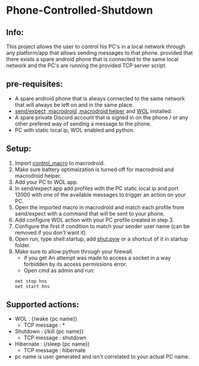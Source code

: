 # Phone-Controlled-Shutdown
## Info:
This project allows the user to control his PC's in a local network through any platform/app that allows sending messages to that phone. 
provided that there exists a spare android phone that is connected to the same local network and the PC's are running the provided TCP server script.


## pre-requisites:
- A spare android phone that is always connected to the same network that will always be left on and in the same place.
- [send/expect](https://play.google.com/store/apps/details?id=com.asif.plugin.sendexpect&hl=en&gl=US) ,[macrodroid](https://play.google.com/store/apps/details?id=com.arlosoft.macrodroid&hl=en&gl=US) ,[macrodroid helper](https://www.macrodroidforum.com/index.php?threads/macrodroid-helper-apk.1/) and [WOL](https://play.google.com/store/apps/details?id=co.uk.mrwebb.wakeonlan&hl=en&gl=US) installed.
- A spare private Discord account that is signed in on the phone / or any other prefered way of sending a message to the phone.
- PC with static local ip, WOL enabled and python.

## Setup:
1. Import [control_macro](https://github.com/MainUseless/Phone-Controlled-Shutdown/blob/main/Remote_Control.macro) to macrodroid.
2. Make sure battery optimaization is turned off for macrodroid and macrodroid helper.
3. Add your PC to WOL app.
4. In send/expect app add profiles with the PC static local ip and port 12000 with one of the available messages to trigger an action on your PC.
5. Open the imported macro in macrodroid and match each profile from send/expect with a command that will be sent to your phone.
6. Add configure WOL action with your PC profile created in step 3.
7. Configure the first if condition to match your sender user name (can be removed if you don't want it).
8. Open run, type shell:startup, add [shut.pyw](https://github.com/MainUseless/Phone-Controlled-Shutdown/blob/main/shut.pyw) or a shortcut of it in startup folder.
9. Make sure to allow python through your firewall.
    - if you get An attempt was made to access a socket in a way forbidden by its access permissions error.
    - Open cmd as admin and run:
    ```
    net stop hns
    net start hns
    ```
  

## Supported actions:
- WOL : (/wake {pc name})
  - TCP message : *
- Shutdown : (/kill {pc name})
  - TCP message : shutdown
- Hibernate : (/sleep {pc name})
  - TCP message : hibernate
- pc name is user generated and isn't correlated to your actual PC name.
